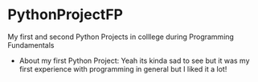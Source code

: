 # PythonProjectFP
My first and second Python Projects in colllege during Programming Fundamentals

- About my first Python Project: Yeah its kinda sad to see but it was my first experience with programming in general
                                 but I liked it a lot!
